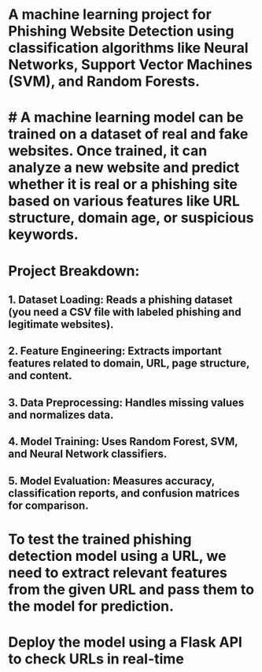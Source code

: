 # A machine learning project for Phishing Website Detection using classification algorithms like Neural Networks, Support Vector Machines (SVM), and Random Forests.

# # A machine learning model can be trained on a dataset of real and fake websites. Once trained, it can analyze a new website and predict whether it is real or a phishing site based on various features like URL structure, domain age, or suspicious keywords.
# Project Breakdown:
## 1. Dataset Loading: Reads a phishing dataset (you need a CSV file with labeled phishing and legitimate websites).
## 2. Feature Engineering: Extracts important features related to domain, URL, page structure, and content.
## 3. Data Preprocessing: Handles missing values and normalizes data.
## 4. Model Training: Uses Random Forest, SVM, and Neural Network classifiers.
## 5. Model Evaluation: Measures accuracy, classification reports, and confusion matrices for comparison.

# To test the trained phishing detection model using a URL, we need to extract relevant features from the given URL and pass them to the model for prediction.
#  Deploy the model using a Flask API to check URLs in real-time
